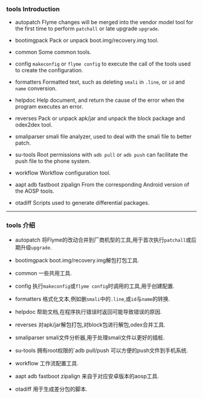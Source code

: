 ### tools Introduction

  * autopatch
    Flyme changes will be merged into the vendor model tool for the first time to
    perform `patchall` or late upgrade `upgrade`.

  * bootimgpack
    Pack or unpack boot.img/recovery.img tool.

  * common
    Some common tools.

  * config
    `makeconfig` or `flyme config` to execute the call of the tools used to create the configuration.

  * formatters
    Formatted text, such as deleting `smali` in `.line`, or `id` and `name` conversion.

  * helpdoc
    Help document, and return the cause of the error when the program executes an error.

  * reverses
    Pack or unpack apk/jar and unpack the block package and odex2dex tool.

  * smaliparser
    smali file analyzer, used to deal with the smali file to better patch.

  * su-tools
    Root permissions with `adb pull` or `adb push` can facilitate the push file to the phone system.

  * workflow
    Workflow configuration tool.

  * aapt adb fastboot zipalign
    From the corresponding Android version of the AOSP tools.

  * otadiff
    Scripts used to generate differential packages.

-------------------------------------------------------------------------------

### tools 介绍

  * autopatch
    将Flyme的改动合并到厂商机型的工具,用于首次执行`patchall`或后期升级`upgrade`.

  * bootimgpack
    boot.img/recovery.img解包打包工具.

  * common
    一些共用工具.

  * config
    执行`makeconfig`或`flyme config`时调用的工具,用于创建配置.

  * formatters
    格式化文本,例如删`smali`中的`.line`,或`id`与`name`的转换.

  * helpdoc
    帮助文档,在程序执行错误时返回可能导致错误的原因.

  * reverses
    对apk/jar解包打包,对block包进行解包,odex合并工具.

  * smaliparser
    smali文件分析器,用于处理smali文件以更好的插桩.

  * su-tools
    拥有root权限的`adb pull/push 可以方便的push文件到手机系统.

  * workflow
    工作流配置工具.

  * aapt adb fastboot zipalign
    来自于对应安卓版本的aosp工具.

  * otadiff
    用于生成差分包的脚本.

